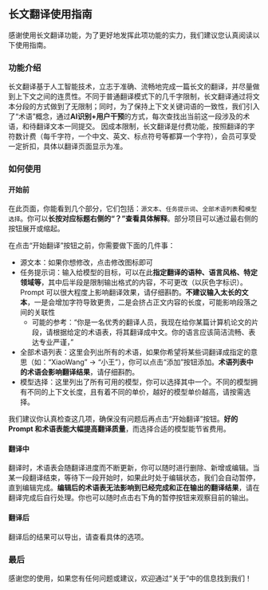 ## 长文翻译使用指南

感谢使用长文翻译功能，为了更好地发挥此项功能的实力，我们建议您认真阅读以下使用指南。

### 功能介绍

长文翻译基于人工智能技术，立志于准确、流畅地完成一篇长文的翻译，并尽量做到上下文之间的连贯性。不同于普通翻译模式下的几千字限制，长文翻译通过将文本分段的方式做到了无限制；同时，为了保持上下文关键词语的一致性，我们引入了“术语”概念，通过**AI识别+用户干预**的方式，每次查找出当前这一段涉及的术语，和待翻译文本一同提交。
因成本限制，长文翻译是付费功能，按照翻译的字符数计费（每千字符，一个中文、英文、标点符号等都算一个字符），会员可享受一定折扣，具体以翻译页面显示为准。

### 如何使用
#### 开始前

在此页面，你能看到几个部分，它们包括：`源文本`、`任务提示词`、`全部术语列表`和`模型选择`。你可以**长按对应标题右侧的“？”查看具体解释**。部分项目可以通过最右侧的按钮展开或缩起。

在点击“开始翻译”按钮之前，你需要做下面的几件事：

- 源文本：如果你想修改，点击修改图标即可
- 任务提示词：输入给模型的目标，可以在此**指定翻译的语种、语言风格、特定领域等**，其中后半段是限制输出格式的内容，不可更改（以灰色字标识）。Prompt 可以很大程度上影响翻译效果，请仔细斟酌。**不建议输入太长的文本**，一是会增加字符导致更贵，二是会挤占正文内容的长度，可能影响段落之间的关联性
  - 可能的参考：“你是一名优秀的翻译人员，我现在给你某篇计算机论文的片段，请根据给定的术语表，将其翻译成中文。你的语言应该简洁流畅、表达专业严谨，”
- 全部术语列表：这里会列出所有的术语，如果你希望将某些词翻译成指定的意思（如：“XiaoWang” -> “小王”），你可以点击“添加”按钮添加。**术语列表中的术语会影响翻译结果**，请仔细斟酌。
- 模型选择：这里列出了所有可用的模型，你可以选择其中一个。不同的模型拥有不同的上下文长度，且有着不同的单价，越好的模型单价越高，请按需选择。

我们建议你认真检查这几项，确保没有问题后再点击“开始翻译”按钮。**好的 Prompt 和术语表能大幅提高翻译质量**，而选择合适的模型能节省费用。

#### 翻译中
翻译时，术语表会随翻译进度而不断更新，你可以随时进行删除、新增或编辑。当某一段翻译结束，等待下一段开始时，如果此时处于编辑状态，我们会自动暂停，直到编辑完成。**编辑后的术语表无法影响到已经完成和正在输出的翻译结果**，请在翻译完成后自行处理。你也可以随时点击右下角的暂停按钮来观察目前的输出。

#### 翻译后
翻译后的结果可以导出，请查看具体的选项。

### 最后
感谢您的使用，如果您有任何问题或建议，欢迎通过“关于”中的信息找到我们！